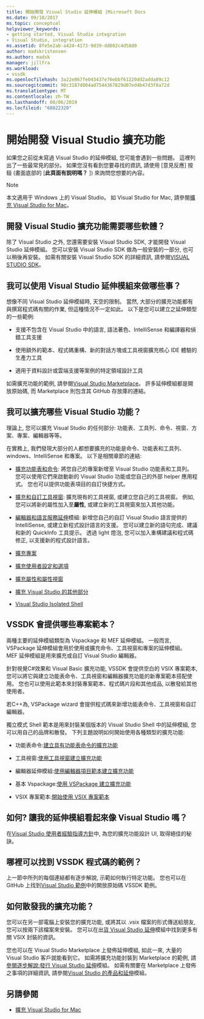 ```yaml
---
title: 開始開發 Visual Studio 延伸模組 |Microsoft Docs
ms.date: 09/18/2017
ms.topic: conceptual
helpviewer_keywords:
- getting started, Visual Studio integration
- Visual Studio, integration
ms.assetid: 8fe5e2ab-a424-4173-9d39-dd082c4d58d0
author: madskristensen
ms.author: madsk
manager: jillfra
ms.workload:
- vssdk
ms.openlocfilehash: 3a22e867fe043437e76ebbf61220dd2adda89c12
ms.sourcegitcommit: 90c3187d804ad7544367829d07ed4b47d3f8a72d
ms.translationtype: MT
ms.contentlocale: zh-TW
ms.lasthandoff: 08/06/2019
ms.locfileid: "68822320"
---
```

# <a name="starting-to-develop-visual-studio-extensions"></a>開始開發 Visual Studio 擴充功能

如果您之前從未寫過 Visual Studio 的延伸模組, 您可能會遇到一些問題。 這裡列出了一些最常見的部分。 如果您沒有看到您要尋找的資訊, 請使用 [意見反應] 按鈕 (畫面底部的 [**此頁面有説明嗎？** ]) 來詢問您想要的內容。

> [!NOTE]
> 本文適用于 Windows 上的 Visual Studio。 如 Visual Studio for Mac, 請參閱[擴充 Visual Studio for Mac](/visualstudio/mac/extending-visual-studio-mac)。

## <a name="what-software-do-i-need-to-develop-visual-studio-extensions"></a>開發 Visual Studio 擴充功能需要哪些軟體？

除了 Visual Studio 之外, 您還需要安裝 Visual Studio SDK, 才能開發 Visual Studio 延伸模組。 您可以安裝 Visual Studio SDK 做為一般安裝的一部分, 也可以稍後再安裝。 如需有關安裝 Visual Studio SDK 的詳細資訊, 請參閱[VISUAL STUDIO SDK](../extensibility/visual-studio-sdk.md)。

## <a name="what-kinds-of-things-can-i-do-with-visual-studio-extensions"></a>我可以使用 Visual Studio 延伸模組來做哪些事？

想像不同 Visual Studio 延伸模組時, 天空的限制。 當然, 大部分的擴充功能都有與撰寫程式碼有關的作業, 但這種情況不一定如此。 以下是您可以建立之延伸類型的一些範例:

- 支援不包含在 Visual Studio 中的語言, 語法著色、IntelliSense 和編譯器和偵錯工具支援

- 使用額外的範本、程式碼重構、新的對話方塊或工具視窗擴充核心 IDE 體驗的生產力工具

- 適用于資料設計或雲端支援等案例的特定領域設計工具

如需擴充功能的範例, 請參閱[Visual Studio Marketplace](https://marketplace.visualstudio.com/vs)。 許多延伸模組都是開放原始碼, 而 Marketplace 則包含其 GitHub 存放庫的連結。

## <a name="which-visual-studio-features-can-i-extend"></a>我可以擴充哪些 Visual Studio 功能？

理論上, 您可以擴充 Visual Studio 的任何部分: 功能表、工具列、命令、視窗、方案、專案、編輯器等等。

在實務上, 我們發現大部分的人都想要擴充的功能是命令、功能表和工具列、windows、IntelliSense 和專案。 以下是相關章節的連結:

- [擴充功能表和命令](../extensibility/extending-menus-and-commands.md): 將您自己的專案新增至 Visual Studio 功能表和工具列。 您可以使用它們來啟動新的 Visual Studio 功能或您自己的外部 helper 應用程式。 您也可以提供功能表項目的自訂快捷方式。

- [擴充和自訂工具視窗](../extensibility/extending-and-customizing-tool-windows.md): 擴充現有的工具視窗, 或建立您自己的工具視窗。 例如, 您可以將新的屬性加入至**屬性**, 或建立新的工具視窗來加入其他功能。

- [編輯器和語言服務延伸](../extensibility/editor-and-language-service-extensions.md)模組: 新增您自己的自訂 Visual Studio 語言提供的 IntelliSense, 或建立新程式設計語言的支援。 您可以建立新的語句完成、建議和新的 QuickInfo 工具提示。 透過 light 燈泡, 您可以加入重構建議和程式碼修正, 以支援新的程式設計語言。

- [擴充專案](../extensibility/extending-projects.md)

- [擴充使用者設定和選項](../extensibility/extending-user-settings-and-options.md)

- [擴充屬性和屬性視窗](../extensibility/extending-properties-and-the-property-window.md)

- [擴充 Visual Studio 的其他部分](../extensibility/extending-other-parts-of-visual-studio.md)

- [Visual Studio Isolated Shell](https://visualstudio.microsoft.com/vs/older-downloads/isolated-shell/)

## <a name="BKMK_ProjectTemplate"></a>VSSDK 會提供哪些專案範本？
 兩種主要的延伸模組類型為 Vspackage 和 MEF 延伸模組。 一般而言, VSPackage 延伸模組會用於使用或擴充命令、工具視窗和專案的延伸模組。 MEF 延伸模組是用來擴充或自訂 Visual Studio 編輯器。

 針對視覺C#效果和 Visual Basic 擴充功能, VSSDK 會提供空白的 VSIX 專案範本, 您可以將它與建立功能表命令、工具視窗和編輯器擴充功能的新專案範本搭配使用。 您也可以使用此範本來封裝專案範本、程式碼片段和其他成品, 以散發給其他使用者。

 若C++為, VSPackage wizard 會提供程式碼來新增功能表命令、工具視窗和自訂編輯器。

 獨立模式 Shell 範本是用來封裝某個版本的 Visual Studio Shell 中的延伸模組, 您可以用自己的品牌和散發。 下列主題說明如何開始使用各種類型的擴充功能:

- 功能表命令:[建立具有功能表命令的擴充功能](../extensibility/creating-an-extension-with-a-menu-command.md)

- 工具視窗:[使用工具視窗建立擴充功能](../extensibility/creating-an-extension-with-a-tool-window.md)

- 編輯器延伸模組:[使用編輯器項目範本建立擴充功能](../extensibility/creating-an-extension-with-an-editor-item-template.md)

- 基本 Vspackage:[使用 VSPackage 建立擴充功能](../extensibility/creating-an-extension-with-a-vspackage.md)

- VSIX 專案範本:[開始使用 VSIX 專案範本](../extensibility/getting-started-with-the-vsix-project-template.md)

## <a name="how-do-i-get-my-extension-to-look-like-visual-studio"></a>如何? 讓我的延伸模組看起來像 Visual Studio 嗎？
 在[Visual Studio 使用者經驗指導方針](../extensibility/ux-guidelines/visual-studio-user-experience-guidelines.md)中, 為您的擴充功能設計 UI, 取得絕佳的秘訣。

## <a name="where-can-i-find-examples-of-vssdk-code"></a>哪裡可以找到 VSSDK 程式碼的範例？
 上一節中所列的每個連結都有逐步解說, 示範如何執行特定功能。 您也可以在 GitHub 上找到[Visual Studio 範例](https://github.com/Microsoft/VSSDK-Extensibility-Samples)中的開放原始碼 VSSDK 範例。

## <a name="how-can-i-distribute-my-extension"></a>如何散發我的擴充功能？
 您可以在另一部電腦上安裝您的擴充功能, 或將其以 .vsix 檔案的形式傳送給朋友, 您可以按兩下該檔案來安裝。 您可以在出[貨 Visual Studio 延伸](../extensibility/shipping-visual-studio-extensions.md)模組中找到更多有關 VSIX 封裝的資訊。

 您也可以在 Visual Studio Marketplace 上發佈延伸模組, 如此一來, 大量的 Visual Studio 客戶就能看到它。 如需將擴充功能封裝到 Marketplace 的範例, 請[參閱逐步解說:發行 Visual Studio 延伸](../extensibility/walkthrough-publishing-a-visual-studio-extension.md)模組。 如需有關要在 Marketplace 上發佈之事項的詳細資訊, 請參閱[Visual Studio 的產品和延伸](/azure/devops/extend/overview?view=vsts)模組。

## <a name="see-also"></a>另請參閱

- [擴充 Visual Studio for Mac](/visualstudio/mac/extending-visual-studio-mac)